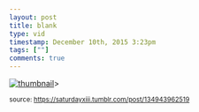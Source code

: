 ```yaml
---
layout: post
title: blank
type: vid
timestamp: December 10th, 2015 3:23pm
tags: [""]
comments: true
---
```

[![thumbnail](http://i3.ytimg.com/vi/mnwEhzSbFa8/hqdefault.jpg)](https://www.youtube.com/watch?v=mnwEhzSbFa8)>
  
<small>source: https://saturdayxiii.tumblr.com/post/134943962519</small>